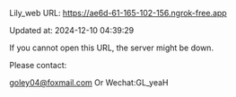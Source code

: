 Lily_web URL: https://ae6d-61-165-102-156.ngrok-free.app

Updated at: 2024-12-10 04:39:29

If you cannot open this URL, the server might be down.

Please contact: 

goley04@foxmail.com Or Wechat:GL_yeaH
